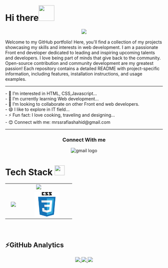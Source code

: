 
<div>
  <h1>
  Hi there<img src="https://raw.githubusercontent.com/rahulbanerjee26/githubProfileReadmeGenerator/main/gifs/wave.gif" width = 50px height="50px">
</h1>
</div>
<p align="center">
<a href="https://github.com/MrsRafiaShahid"><img src="https://readme-typing-svg.herokuapp.com?lines=Front+End+Developer;SEO+Optimization&center=true&width=500&height=50"></a>
  </p>
<p > 
Welcome to my GitHub portfolio! Here, you'll find a collection of my projects showcasing my skills and interests in web development.  I am a passionate Front end developer 
dedicated to leading and inspiring upcoming talents and developers. I love being part of minds that give back to the community. Open-source contribution and community development are my greatest passion!
 Each repository contains a detailed README with project-specific information, including features, installation instructions, and usage examples.
</p>
<hr>
- 👀 I’m interested in HTML, CSS,Javascript...<br>
- 🌱 I’m currently learning  Web development...<br>
- 💞️ I’m looking to collaborate on  other Front end web developers.<br>
- 😄 I like to explore in IT field...<br>
- ⚡ Fun fact: I love cooking, traveling and designing...<br>
- 😊 Connect with me: <a herf="mailto:mrssrafiashaid@gmail.com">mrssrafiashahid@gmail.com</a>
<br>
<hr>
<div align="center">

  
<h3> Connect With me</h3>
<a herf="mailto:mrssrafiashahid@gmail.com" target="_blank">
 <img src="https://raw.githubusercontent.com/maurodesouza/profile-readme-generator/master/src/assets/icons/social/gmail/default.svg" width="52" height="40" alt="gmail logo"  />
</a>
<!-- <a herf="https://www.instagram.com/raffi__2002/" target="_blank">
 <img src="https://raw.githubusercontent.com/maurodesouza/profile-readme-generator/master/src/assets/icons/social/instagram/default.svg" width="52" height="40" alt="instagram logo"/>
</a> -->
<!-- <a herf="https://www.facebook.com/Rafia Shahid/" target="_blank">
<img src="https://raw.githubusercontent.com/maurodesouza/profile-readme-generator/master/src/assets/icons/social/facebook/default.svg" width="52" height="40" alt="facebook logo"  />
  </a> -->
</div>
 
<h1>Tech Stack  
<img src = "https://raw.githubusercontent.com/rahulbanerjee26/githubProfileReadmeGenerator/main/gifs/code.gif" width = 32px height=32px> </h2>
</h1>





<table width="100" align="center">
<tr>
    <td align='center' width="200" colspan=2>
        <img src="https://github.com/abranhe/programming-languages-logos/blob/master/src/javascript/javascript.svg" width="80">
    </td>
<!--  <td align='center' width="200">
        <img src="https://www.vectorlogo.zone/logos/reactjs/reactjs-ar21.svg">
    </td> -->
<!-- 	 <td align='center' width="200">
        <img src="https://github.com/devicons/devicon/blob/master/icons/nodejs/nodejs-original.svg" width="80">
    </td> -->
<!-- 	 <td align='center' width="200">
        <img src="https://github.com/devicons/devicon/blob/master/icons/express/express-original-wordmark.svg" width="80">
    </td> -->
<!-- <td align='center' width="200">
        <img src="https://github.com/devicons/devicon/blob/master/icons/mongodb/mongodb-original.svg" width="80">
    </td> -->
</tr>
 
<tr >
    <td align='center'>
        <img src="https://upload.wikimedia.org/wikipedia/commons/thumb/3/38/HTML5_Badge.svg/600px-HTML5_Badge.svg.png"  width="80">
    </td>
    <td align='center'>
        <img src="https://raw.githubusercontent.com/devicons/devicon/0d6c64dbbf311879f7d563bfc3ccf559f9ed111c/icons/css3/css3-original-wordmark.svg" width="80">
    </td>
<!--  <td align='center'>
        <img src="https://github.com/bestofjs/bestofjs-webui/blob/master/public/logos/vscode.svg" width="80">
    </td>
     <td align='center'>
        <img src="https://download.logo.wine/logo/Microsoft_Azure/Microsoft_Azure-Logo.wine.png">
    </td> -->
<!--     <td align='center'>
        <img src="https://github.com/devicons/devicon/blob/master/icons/php/php-original.svg" width="80">
    </td>
</tr> -->
 
<tr>
<!--     <td align='center'>
        <img src="https://github.com/devicons/devicon/blob/master/icons/laravel/laravel-plain-wordmark.svg" width="80">
    </td>
    <td align='center'>
        <img src="https://github.com/devicons/devicon/blob/master/icons/firebase/firebase-plain.svg" width="80">
    </td>
 <td align='center'>
        <img src="https://www.vectorlogo.zone/logos/heroku/heroku-ar21.svg">
    </td>
  <td align='center'>
        <img src="https://download.logo.wine/logo/MySQL/MySQL-Logo.wine.png" >
    </td>
    <td align='center'>
        <img src="https://github.com/devicons/devicon/blob/master/icons/git/git-original-wordmark.svg" width="80">
    </td>
</tr> -->
    
</table>
</p>


###
 
<br>

 
 <h2>⚡️GitHub Analytics
 </h2>

<p align="center">
<a href="https://github.com/MrsRafiaShahid">
  <img height="180em" src="https://github-readme-stats.vercel.app/api?username=MrsRafiaShahid&show_icons=true&theme=dark&include_all_commits=true&count_private=true"/>
  <img height="180em" src="https://github-readme-stats-eight-theta.vercel.app/api/top-langs/?username=MrsRafiaShahid&layout=compact&langs_count=8&theme=dark"/>
</a>
  <img width="70%" src="https://github-readme-streak-stats.herokuapp.com/?user=MrRafiaShahid&show_icons=true&locale=en&layout=demo&theme=dark" />
</p>
</p>
<br>
	

<!-- ## 🚀Github Metrics
<p align="center">
	<img width="625em" src="https://github.com/Wajeeh-Haider/Wajeeh-Haider/blob/main/github-metrics.svg" />
</p>
<br> -->



<!--
## ⚡️Github Contributions
	
<h4 align="center">Isometric view of contributions in the last year</h4>
<p align="center">
	<a href="./profile-3d-contrib/profile-night-green.svg">
		<img width="900em" src="./profile-3d-contrib/profile-night-green.svg">
	</a>
</p>
## 🐛Github Magic Game
<p align="center">
<img src="https://github.com/MrAbdulAzizZahid/MrAbdulAzizZahid/blob/output/github-contribution-grid-snake.svg" />
</p>
<br>




<p align="center"> 
  Views<br>
  <img src="https://profile-counter.glitch.me/MrAbdulAzizZahid/count.svg" />
</p>

-->

<br>

<!---
MrsRafiaShahid/MrsRafiaShahid is a ✨ special ✨ repository because its `README.md` (this file) appears on your GitHub profile.
You can click the Preview link to take a look at your changes.
--->
